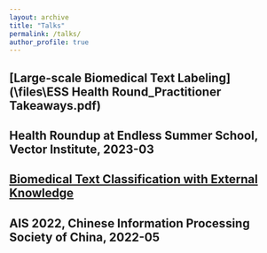 ```yaml
---
layout: archive
title: "Talks"
permalink: /talks/
author_profile: true
---
```


## [Large-scale Biomedical Text Labeling](\files\ESS Health Round_Practitioner Takeaways.pdf)

Health Roundup at Endless Summer School, Vector Institute, 
2023-03
---

## [Biomedical Text Classification with External Knowledge](\files\AIS_2022.pdf)

AIS 2022, Chinese Information Processing Society of China,
2022-05
---